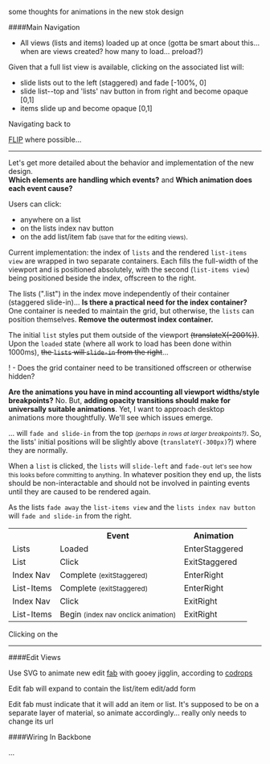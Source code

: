 some thoughts for animations in the new stok design


####Main Navigation

- All views (lists and items) loaded up at once (gotta be smart about this... when are views created? how many to load... preload?)    

Given that a full list view is available, clicking on the associated list will:    
  
- slide lists out to the left (staggered) and fade [-100%, 0]
- slide list--top and 'lists' nav button in from right and become opaque [0,1]
- items slide up and become opaque  [0,1]

Navigating back to 

[FLIP](https://aerotwist.com/blog/flip-your-animations/) where possible...

---

Let's get more detailed about the behavior and implementation of the new design.   
**Which elements are handling which events?** and **Which animation does each event cause?**

Users can click:

- anywhere on a list
- on the lists index nav button
- on the add list/item fab <small>(save that for the editing views)</small>.

Current implementation: the index of `lists` and the rendered `list-items view` are wrapped in two separate containers. Each fills the full-width of the viewport and is positioned absolutely, with the second (`list-items view`) being positioned beside the index, offscreen to the right.

The lists (".list") in the index move independently of their container (staggered slide-in)... **Is there a practical need for the index container?** One container is needed to maintain the grid, but otherwise, the `lists` can position themselves. **Remove the outermost index container.**

The initial `list` styles put them outside of the viewport <strike>(translateX(-200%))</strike>. Upon the `loaded` state (where all work to load has been done within 1000ms), <strike>the `lists` will `slide-in` from the right</strike>...

! - Does the grid container need to be transitioned offscreen or otherwise hidden?

**Are the animations you have in mind accounting all viewport widths/style breakpoints?** No. But, **adding opacity transitions should make for universally suitable animations**. Yet, I want to approach desktop animations more thoughtfully. We'll see which issues emerge.

... will `fade and slide-in` from the top <small>*(perhaps in rows at larger breakpoints?)*</small>. So, the lists' initial positions will be slightly above (`translateY(-300px)`?) where they are normally. 

When a `list` is clicked, the `lists` will `slide-left` and `fade-out` <small>let's see how this looks before committing to anything</small>. In whatever position they end up, the lists should be non-interactable and should not be involved in painting events until they are caused to be rendered again.
 
As the lists `fade away` the `list-items view` and the `lists index nav button ` will `fade and slide-in` from the right.

<table style="border-collapse:collapse">
<tr>
  <th></th>
  <th>Event</th>
  <th>Animation</th>
</tr>
<tr>
  <td>Lists</td>
  <td>Loaded</td>
  <td>EnterStaggered</td>
</tr>
<tr>
  <td>List</td>
  <td>Click</td>
  <td>ExitStaggered</td>
</tr>
<tr>
  <td>Index Nav</td>
  <td>Complete <small>(exitStaggered)</small></td>
  <td>EnterRight</td>
</tr>
<tr>
  <td>List-Items</td>
  <td>Complete <small>(exitStaggered)</small></td>
  <td>EnterRight</td>
</tr>
<tr>
  <td>Index Nav</td>
  <td>Click</small></td>
  <td>ExitRight</td>
</tr>
<tr>
  <td>List-Items</td>
  <td>Begin <small>(index nav onclick animation)</small></td>
  <td>ExitRight</td>
</tr>
</table>

Clicking on the 

---

####Edit Views

Use SVG to animate new edit [fab](http://www.google.com/design/spec/components/buttons-floating-action-button.html#buttons-floating-action-button-floating-action-button) with gooey jigglin, according to [codrops](http://tympanus.net/codrops/2015/03/10/creative-gooey-effects/)

Edit fab will expand to contain the list/item edit/add form

Edit fab must indicate that it will add an item or list. It's supposed to be on a separate layer of material, so animate accordingly... really only needs to change its url

####Wiring In Backbone

...